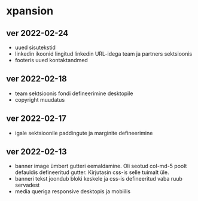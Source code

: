 # xpansion

## ver 2022-02-24
- uued sisutekstid
- linkedin ikoonid lingitud linkedin URL-idega team ja partners sektsioonis
- footeris uued kontaktandmed

## ver 2022-02-18 
- team sektsioonis fondi defineerimine desktopile
- copyright muudatus

## ver 2022-02-17
- igale sektsioonile paddingute ja marginite defineerimine

## ver 2022-02-13
- banner image ümbert gutteri eemaldamine. Oli seotud col-md-5 poolt defauldis defineeritud gutter. Kirjutasin css-is selle tuimalt üle. 
- banneri tekst joondub bloki keskele ja css-is defineeritud vaba ruub servadest
- media queriga responsive desktopis ja mobiilis
